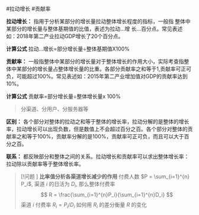 #拉动增长 #贡献率 

**拉动增长：** 指用于分析某部分的增长量拉动整体增长程度的指标，一般指 整体中某部分的增长量与整体基期值的比值，表述为拉动…增 长…百分点。常见表述如：2018年第二产业拉动GDP增长了20个百分点。

**计算公式** 拉动…增长=部分增长量÷整体基期值X100%


**贡献率：** 一般指整体中某部分的增长量对于整体增长的作用大小，实际考查指整体中某部分的增长量占整体增长量的比重。各部分贡献率之和等于1,贡献率可正可负，可能超过100%。常见表述如：2015年第二产业增加值对GDP的贡献率达到10%。

**计算公式**  贡献率=部分增长量÷整体增长量x 100%

> 分渠道、分用户、分服务器等


**区别：** 各个部分对整体的拉动之和等于整体的增长率，拉动分解的是整体的增长率，拉动增长可以出现负数，但是数值上不会超过百分之百。各个部分对整体的贡献率之和等于100%，贡献率分解的是100%，贡献率可正可负，而且可以大于百分之百。

**联系：** 都反映部分和整体之间的关系。拉动增长和贡献率可以求出整体增长率：拉动除以贡献率等于整体增长率。

> [!问题 ]
> **比率值分析各渠道增长减少的作用**
> 付费人数  $P = \sum_{i=1}^{n} P_i$, 渠道 $i$ 的日活为 $D_i$, 那么整体付费率
> $$ R = \frac{\sum_{i=1}^{n}P_i}{\sum_{i=1}^{n}D_i} $$
> 渠道 $i$ 付费率 $R_i = P_i/D_i$ 
> 如何用 $R_i$ 的差分衡量 $R$ 的变化



